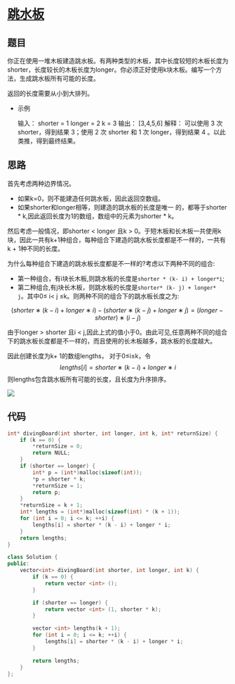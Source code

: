 # [跳水板](https://leetcode-cn.com/problems/diving-board-lcci/)

## 题目

你正在使用一堆木板建造跳水板。有两种类型的木板，其中长度较短的木板长度为shorter，长度较长的木板长度为longer。你必须正好使用k块木板。编写一个方法，生成跳水板所有可能的长度。

返回的长度需要从小到大排列。

- 示例 

  输入：
  shorter = 1
  longer = 2
  k = 3
  输出： [3,4,5,6]
  解释：
  可以使用 3 次 shorter，得到结果 3；使用 2 次 shorter 和 1 次 longer，得到结果 4 。以此类推，得到最终结果。

## 思路

首先考虑两种边界情况。

- 如果k=0，则不能建造任何跳水板，因此返回空数组。
- 如果shorter和longer相等，则建造的跳水板的长度是唯一 的，都等于shorter * k,因此返回长度为1的数组，数组中的元素为shorter * k。
  

然后考虑一般情况，即shorter < longer 且k > 0。于短木板和长木板一共使用k块，因此一共有k+1种组合，每种组合下建造的跳水板长度都是不一样的，一共有k + 1种不同的长度。

为什么每种组合下建造的跳水板长度都是不一样的?考虑以下两种不同的组合:

- 第一种组合，有i块长木板,则跳水板的长度是`shorter * (k- i) + longer*i`;
- 第二种组合,有j块长木板，则跳水板的长度是`shorter* (k- j) + longer* j`。其中0≤ i< j ≤k。则两种不同的组合下的跳水板长度之为:

$$
(shorter∗(k−i)+longer∗i)−(shorter∗(k−j)+longer∗j)=(longer−shorter)∗(i−j)
$$

由于longer > shorter 且i < j,因此上式的值小于0。由此可见,任意两种不同的组合下的跳水板长度都是不一样的，而且使用的长木板越多，跳水板的长度越大。

因此创建长度为k+ 1的数组lengths， 对于0≤i≤k，令
$$
lengths[i]=shorter∗(k−i)+longer∗i
$$
则lengths包含跳水板所有可能的长度，且长度为升序排序。

![](https://assets.leetcode-cn.com/solution-static/jindian_16.11/jindian_16.11_fig1.gif)

## 代码

```C
int* divingBoard(int shorter, int longer, int k, int* returnSize) {
    if (k == 0) {
        *returnSize = 0;
        return NULL;
    }
    if (shorter == longer) {
        int* p = (int*)malloc(sizeof(int));
        *p = shorter * k;
        *returnSize = 1;
        return p;
    }
    *returnSize = k + 1;
    int* lengths = (int*)malloc(sizeof(int) * (k + 1));
    for (int i = 0; i <= k; ++i) {
        lengths[i] = shorter * (k - i) + longer * i;
    }
    return lengths;
}
```

```C++
class Solution {
public:
    vector<int> divingBoard(int shorter, int longer, int k) {
        if (k == 0) {
            return vector <int> ();
        }

        if (shorter == longer) {
            return vector <int> (1, shorter * k);
        }

        vector <int> lengths(k + 1);
        for (int i = 0; i <= k; ++i) {
            lengths[i] = shorter * (k - i) + longer * i;
        }

        return lengths;
    }
};
```


